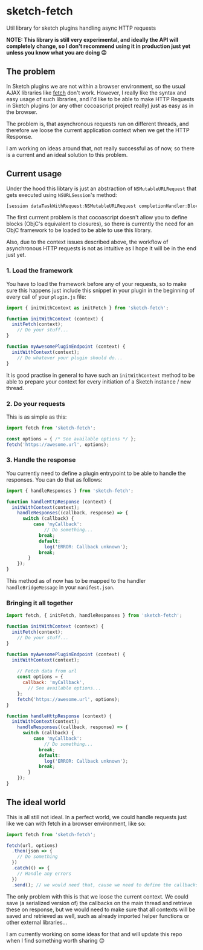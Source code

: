 # sketch-fetch

Util library for sketch plugins handling async HTTP requests

**NOTE: This library is still very experimental, and ideally the API will completely change, so I don't recommend using it in production just yet unless you know what you are doing 😉**

## The problem

In Sketch plugins we are not within a browser environment, so the usual AJAX libraries like [fetch](https://github.com/github/fetch) don't work. However, I really like the syntax and easy usage of such libraries, and I'd like to be able to make HTTP Requests in Sketch plugins (or any other cocoascript project really) just as easy as in the browser.

The problem is, that asynchronous requests run on different threads, and therefore we loose the current application context when we get the HTTP Response.

I am working on ideas around that, not really successful as of now, so there is a current and an ideal solution to this problem.

## Current usage

Under the hood this libtary is just an abstraction of `NSMutableURLRequest` that gets executed using `NSURLSession`'s method:

```js
[session dataTaskWithRequest:NSMutableURLRequest completionHandler:Block]
```

The first currrent problem is that cocoascript doesn't allow you to define blocks (ObjC's equivalent to closures), so there is currently the need for an ObjC framework to be loaded to be able to use this library.

Also, due to the context issues described above, the workflow of asynchronous HTTP requests is not as intuitive as I hope it will be in the end just yet.

### 1. Load the framework

You have to load the framework before any of your requests, so to make sure this happens just include this snippet in your plugin in the beginning of every call of your `plugin.js` file:

```js
import { initWithContext as initFetch } from 'sketch-fetch';

function initWithContext (context) {
  initFetch(context);
    // Do your stuff...
}

function myAwesomePluginEndpoint (context) {
  initWithContext(context);
    // Do whatever your plugin should do...
}
```

It is good practise in general to have such an `initWithContext` method to be able to prepare your context for every initiation of a Sketch instance / new thread.

### 2. Do your requests

This is as simple as this:

```js
import fetch from 'sketch-fetch';

const options = { /* See available options */ };
fetch('https://awesome.url', options);
```

### 3. Handle the response

You currently need to define a plugin entrypoint to be able to handle the responses. You can do that as follows:

```js
import { handleResponses } from 'sketch-fetch';

function handleHttpResponse (context) {
  initWithContext(context);
    handleResponses((callback, response) => {
      switch (callback) {
          case 'myCallback':
              // Do something...
            break;
            default:
              log('ERROR: Callback unknown');
            break;
        }
    });
}
```

This method as of now has to be mapped to the handler `handleBridgeMessage` in your `manifest.json`.

### Bringing it all together

```js
import fetch, { initFetch, handleResponses } from 'sketch-fetch';

function initWithContext (context) {
  initFetch(context);
    // Do your stuff...
}

function myAwesomePluginEndpoint (context) {
  initWithContext(context);
    
    // Fetch data from url
    const options = {
      callback: 'myCallback',
        // See available options...
    };
    fetch('https://awesome.url', options);
}

function handleHttpResponse (context) {
  initWithContext(context);
    handleResponses((callback, response) => {
      switch (callback) {
          case 'myCallback':
              // Do something...
            break;
            default:
              log('ERROR: Callback unknown');
            break;
        }
    });
}
```

## The ideal world

This is all still not ideal. In a perfect world, we could handle requests just like we can with fetch in a browser environment, like so:

```js
import fetch from 'sketch-fetch';

fetch(url, options)
  .then(json => {
    // Do something
  })
  .catch(() => {
    // Handle any errors
  })
  .send(); // we would need that, cause we need to define the callbacks before we actually send the request...
```

The only problem with this is that we loose the current context. We could save (a serialized version of) the callbacks on the main thread and retrieve these on response, but we would need to make sure that all contexts will be saved and retrieved as well, such as already imported helper functions or other external libraries...

I am currently working on some ideas for that and will update this repo when I find something worth sharing 😊